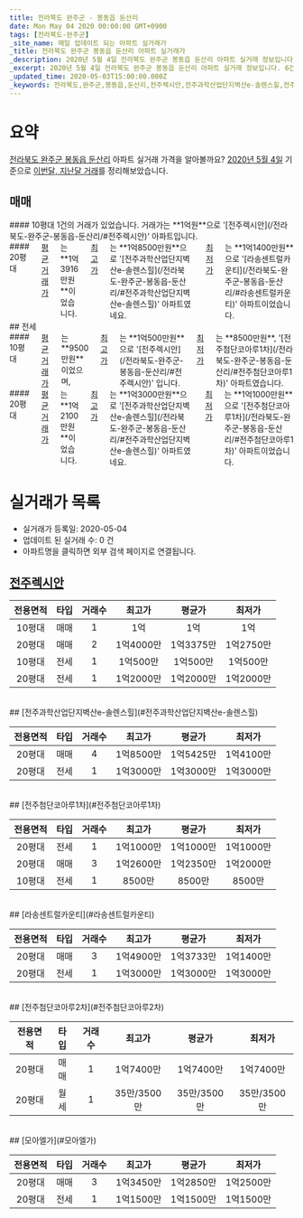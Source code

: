 ```yaml
---
title: 전라북도 완주군 - 봉동읍 둔산리
date: Mon May 04 2020 00:00:00 GMT+0900
tags: [전라북도-완주군]
_site_name: 매일 업데이트 되는 아파트 실거래가
_title: 전라북도 완주군 봉동읍 둔산리 아파트 실거래가
_description: 2020년 5월 4일 전라북도 완주군 봉동읍 둔산리 아파트 실거래 정보입니다. 6건 아파트 정보가 있습니다.
_excerpt: 2020년 5월 4일 전라북도 완주군 봉동읍 둔산리 아파트 실거래 정보입니다. 6건 아파트 정보가 있습니다.
_updated_time: 2020-05-03T15:00:00.000Z
_keywords: 전라북도,완주군,봉동읍,둔산리,전주렉시안,전주과학산업단지벽산e-솔렌스힐,전주첨단코아루1차,라송센트럴카운티,전주첨단코아루2차,모아엘가
---
```





# 요약
<ins>전라북도 완주군 봉동읍 둔산리</ins> 아파트 실거래 가격을 알아볼까요? <ins>2020년 5월 4일</ins> 기준으로 <ins>이번달, 지난달 거래</ins>를 정리해보았습니다.

## 매매
<div class="container">
<div class="six columns" markdown="1">
#### 10평대
1건의 거래가 있었습니다. 거래가는 **1억원**으로 '[전주렉시안](/전라북도-완주군-봉동읍-둔산리/#전주렉시안)' 아파트입니다.
</div>
<div class="six columns" markdown="1">
#### 20평대
<ins>평균 거래가</ins>는 **1억3916만원**이었습니다. <ins>최고가</ins>는 **1억8500만원**으로 '[전주과학산업단지벽산e-솔렌스힐](/전라북도-완주군-봉동읍-둔산리/#전주과학산업단지벽산e-솔렌스힐)' 아파트였네요. <ins>최저가</ins>는 **1억1400만원**으로 '[라송센트럴카운티](/전라북도-완주군-봉동읍-둔산리/#라송센트럴카운티)' 아파트이었습니다.
</div>
</div>
## 전세
<div class="container">
<div class="six columns" markdown="1">
#### 10평대
<ins>평균 거래가</ins>는 **9500만원**이었으며, <ins>최고가</ins>는 **1억500만원**으로 '[전주렉시안](/전라북도-완주군-봉동읍-둔산리/#전주렉시안)' 입니다. <ins>최저가</ins>는 **8500만원**, '[전주첨단코아루1차](/전라북도-완주군-봉동읍-둔산리/#전주첨단코아루1차)' 아파트였습니다.
</div>
<div class="six columns" markdown="1">
#### 20평대
<ins>평균 거래가</ins>는 **1억2100만원**이었습니다. <ins>최고가</ins>는 **1억3000만원**으로 '[전주과학산업단지벽산e-솔렌스힐](/전라북도-완주군-봉동읍-둔산리/#전주과학산업단지벽산e-솔렌스힐)' 아파트였네요. <ins>최저가</ins>는 **1억1000만원**으로 '[전주첨단코아루1차](/전라북도-완주군-봉동읍-둔산리/#전주첨단코아루1차)' 아파트이었습니다.
</div>
</div>



# 실거래가 목록
- 실거래가 등록일: 2020-05-04
- 업데이트 된 실거래 수: 0 건
- 아파트명을 클릭하면 외부 검색 페이지로 연결됩니다.

## [전주렉시안](#전주렉시안)

|전용면적|타입|거래수|최고가|평균가|최저가|
|:---:|:---:|:---:|:---:|:---:|:---:|
|10평대|<span class="deal-type-1">매매</span>|1|1억|1억|1억|
|20평대|<span class="deal-type-1">매매</span>|2|1억4000만|1억3375만|1억2750만|
|10평대|<span class="deal-type-2">전세</span>|1|1억500만|1억500만|1억500만|
|20평대|<span class="deal-type-2">전세</span>|1|1억2000만|1억2000만|1억2000만|

<br/>
## [전주과학산업단지벽산e-솔렌스힐](#전주과학산업단지벽산e-솔렌스힐)

|전용면적|타입|거래수|최고가|평균가|최저가|
|:---:|:---:|:---:|:---:|:---:|:---:|
|20평대|<span class="deal-type-1">매매</span>|4|1억8500만|1억5425만|1억4100만|
|20평대|<span class="deal-type-2">전세</span>|1|1억3000만|1억3000만|1억3000만|

<br/>
## [전주첨단코아루1차](#전주첨단코아루1차)

|전용면적|타입|거래수|최고가|평균가|최저가|
|:---:|:---:|:---:|:---:|:---:|:---:|
|20평대|<span class="deal-type-2">전세</span>|1|1억1000만|1억1000만|1억1000만|
|20평대|<span class="deal-type-1">매매</span>|3|1억2600만|1억2350만|1억2000만|
|10평대|<span class="deal-type-2">전세</span>|1|8500만|8500만|8500만|

<br/>
## [라송센트럴카운티](#라송센트럴카운티)

|전용면적|타입|거래수|최고가|평균가|최저가|
|:---:|:---:|:---:|:---:|:---:|:---:|
|20평대|<span class="deal-type-1">매매</span>|3|1억4900만|1억3733만|1억1400만|
|20평대|<span class="deal-type-2">전세</span>|1|1억3000만|1억3000만|1억3000만|

<br/>
## [전주첨단코아루2차](#전주첨단코아루2차)

|전용면적|타입|거래수|최고가|평균가|최저가|
|:---:|:---:|:---:|:---:|:---:|:---:|
|20평대|<span class="deal-type-1">매매</span>|1|1억7400만|1억7400만|1억7400만|
|20평대|<span class="deal-type-3">월세</span>|1|35만/3500만|35만/3500만|35만/3500만|

<br/>
## [모아엘가](#모아엘가)

|전용면적|타입|거래수|최고가|평균가|최저가|
|:---:|:---:|:---:|:---:|:---:|:---:|
|20평대|<span class="deal-type-1">매매</span>|3|1억3450만|1억2850만|1억2500만|
|20평대|<span class="deal-type-2">전세</span>|1|1억1500만|1억1500만|1억1500만|

<br/>



